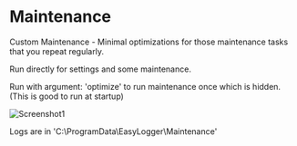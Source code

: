 # Maintenance
  
Custom Maintenance - Minimal optimizations for those maintenance tasks that you repeat regularly.  
  
Run directly for settings and some maintenance.

Run with argument: 'optimize' to run maintenance once which is hidden. (This is good to run at startup)

![Screenshot1](https://github.com/xCONFLiCTiONx/Maintenance/raw/master/Screenshot.jpg)  

Logs are in 'C:\ProgramData\EasyLogger\Maintenance\'
